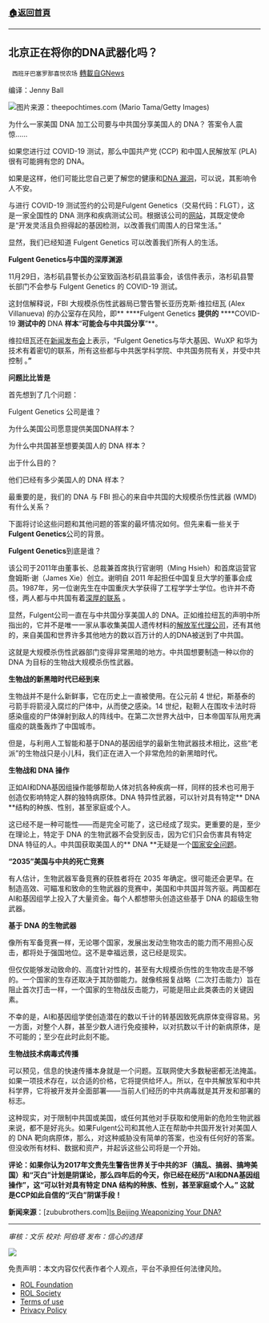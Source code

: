###  [:house:返回首頁](https://github.com/ourhimalayas/txt)
---


## 北京正在将你的DNA武器化吗？
` 西班牙巴塞罗那喜悦农场` [轉載自GNews](https://gnews.org/zh-hans/1754903/)

编译：Jenny Ball

![](https://assets.gnews.org/wp-content/uploads/2021/12/image0-3-6.jpg)图片来源：theepochtimes.com (Mario Tama/Getty Images)

为什么一家美国 DNA 加工公司要与中共国分享美国人的 DNA？ 答案令人震惊……

如果您进行过 COVID-19 测试，那么中国共产党 (CCP) 和中国人民解放军 (PLA) 很有可能拥有您的 DNA。

如果是这样，他们可能比您自己更了解您的健康和[DNA 漏洞](https://www.defenseone.com/ideas/2019/08/chinas-military-pursuing-biotech/159167/)，可以说，其影响令人不安。

与进行 COVID-19 测试签约的公司是Fulgent Genetics（交易代码：FLGT），这是一家全国性的 DNA 测序和疾病测试公司。根据该公司的[网站](https://fulgentgenetics.com/)，其既定使命是“开发灵活且负担得起的基因检测，以改善我们周围人的日常生活。”

显然，我们已经知道 Fulgent Genetics 可以改善我们所有人的生活。

**Fulgent Genetics与中国的深厚渊源**

11月29日，洛杉矶县警长办公室致函洛杉矶县监事会，该信件表示，洛杉矶县警长部门不会参与 Fulgent Genetics 的 COVID-19 测试。

这封信解释说，FBI 大规模杀伤性武器局已警告警长亚历克斯·维拉纽瓦 (Alex Villanueva) 的办公室存在风险，即** ****Fulgent Genetics **提供的** ****COVID-19 **测试中的** DNA **样本**“**可能会与中共国分享**”**。

维拉纽瓦还在[新闻发布会](https://www.dailynews.com/2021/11/30/la-county-sheriffs-department-shuns-covid-19-testing-provider-over-china-ties/)上表示，“Fulgent Genetics与华大基因、WuXP 和华为技术有着密切的联系，所有这些都与中共医学科学院、中共国务院有关，并受中共控制 。**”**

**问题比比皆是**

首先想到了几个问题：

Fulgent Genetics 公司是谁？

为什么美国公司愿意提供美国DNA样本？

为什么中共国甚至想要美国人的 DNA 样本？

出于什么目的？

他们已经有多少美国人的 DNA 样本？

最重要的是，我们的 DNA 与 FBI 担心的来自中共国的大规模杀伤性武器 (WMD) 有什么关系？

下面将讨论这些问题和其他问题的答案的最坏情况如何。但先来看一些关于**Fulgent Genetics**公司的背景。

**Fulgent Genetics**到底是谁？

该公司于2011年由董事长、总裁兼首席执行官谢明（Ming Hsieh）和首席运营官詹姆斯·谢（James Xie）创立。谢明自 2011 年起担任中国复旦大学的董事会成员。1987年，另一位谢先生在中国重庆大学获得了工程学学士学位。也许并不奇怪，两人都与中共国有着[深厚的联系](https://fulgentgenetics.gcs-web.com/leadership/management) 。

显然，Fulgent公司一直在与中共国分享美国人的 DNA。正如维拉纽瓦的声明中所指出的，它并不是唯一一家从事收集美国人遗传材料的[解放军代理公司](https://www.reuters.com/investigates/special-report/health-china-bgi-dna/)，还有其他的，来自美国和世界许多其他地方的数以百万计的人的DNA被送到了中共国。

这就是大规模杀伤性武器部门变得非常黑暗的地方。中共国想要制造一种以你的 DNA 为目标的生物战大规模杀伤性武器。

**生物战的新黑暗时代已经到来**

生物战并不是什么新鲜事，它在历史上一直被使用。在公元前 4 世纪，斯基泰的弓箭手将箭浸入腐烂的尸体中，从而使之感染。14 世纪，鞑靼人在围攻卡法时将感染瘟疫的尸体弹射到敌人的阵线中。在第二次世界大战中，日本帝国军队用充满瘟疫的跳蚤轰炸了中国城市。

但是，与利用人工智能和基于DNA的基因组学的最新生物武器技术相比，这些“老派”的生物战只是小儿科，我们正在进入一个非常危险的新黑暗时代。

**生物战和 DNA 操作**

正如AI和DNA基因组操作能够帮助人体对抗各种疾病一样，同样的技术也可用于创造仅影响特定人群的独特病原体。DNA 特异性武器，可以针对具有特定** DNA **结构的种族、性别，甚至家庭或个人。

这已经不是一种可能性——而是完全可能了，这已经成了现实。更重要的是，至少在理论上，特定于 DNA 的生物武器不会受到反击，因为它们只会伤害具有特定 DNA 特征的人。中共国获取美国人的** DNA **无疑是一个[国家安全问题](https://thediplomat.com/2017/08/the-great-us-china-biotechnology-and-artificial-intelligence-race/)。

**“2035”美国与中共的死亡竞赛**

有人估计，生物武器军备竞赛的获胜者将在 2035 年确定。很可能还会更早。在制造高效、可瞄准和致命的生物武器的竞赛中，美国和中共国并驾齐驱。两国都在AI和基因组学上投入了大量资金。每个人都想带头创造这些基于 DNA 的超级生物武器。

**基于 DNA 的生物武器**

像所有军备竞赛一样，无论哪个国家，发展出发动生物攻击的能力而不用担心反击，都将处于强国地位。这不是幸福远景，这已经是现实。

但仅仅能够发动致命的、高度针对性的，甚至有大规模杀伤性的生物攻击是不够的。一个国家的生存还取决于其防御能力。就像核报复战略（二次打击能力）旨在阻止首次打击一样，一个国家的生物战反击能力，可能是阻止此类袭击的关键因素。

不幸的是，AI和基因组学使创造潜在的数以千计的转基因致死病原体变得容易。另一方面，对整个人群，甚至少数人进行免疫接种，以对抗数以千计的新病原体，是不可能的；至少在此时此刻不能。

**生物战技术病毒式传播**

可以预见，信息的快速传播本身就是一个问题。互联网使大多数秘密都无法掩盖。如果一项技术存在，以合适的价格，它将提供给坏人。所以，在中共解放军和中共科学界，它将被开发并全面部署——当前人们经历的中共病毒就是其开发和部署的标志。

这种现实，对于限制中共国或美国，或任何其他对手获取和使用新的危险生物武器来说，都不是好兆头。如果Fulgent公司和其他人正在帮助中共国开发针对美国人的 DNA 靶向病原体，那么，对这种威胁没有简单的答案，也没有任何好的答案。但没收所有材料、数据和资产，并起诉这些公司将是一个开始。

**评论：如果你认为2017年文贵先生警告世界关于中共的3F（搞乱、搞弱、搞垮美国）和“灭白”计划是阴谋论，那么四年后的今天，你已经在经历“AI和DNA基因组操作”，这“可以针对具有特定 DNA 结构的种族、性别，甚至家庭或个人。” 这就是CCP如此自信的“灭白”阴谋手段！**

**新闻来源**：[zububrothers.com][Is Beijing Weaponizing Your DNA?](https://zububrothers.com/2021/12/14/is-beijing-weaponizing-your-dna/)

* * *

*审核：文乐*
*校对: 阿伯塔*
*发布：信心的选择*

![](https://assets.gnews.org/wp-content/uploads/2021/12/GNEWS_CH.-1-3-2.jpeg)

 

免责声明：本文内容仅代表作者个人观点，平台不承担任何法律风险。

- [ROL Foundation](https://rolfoundation.org/)
- [ROL Society](https://rolsociety.org/)
- [Terms of use](https://gnews.org/terms-of-use-3/)
- [Privacy Policy](https://gnews.org/privacy-policy/)
